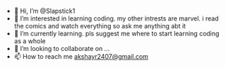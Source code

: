 - 👋 Hi, I’m @Slapstick1
- 👀 I’m interested in learning coding. my other intrests are marvel. i read the comics and watch everything so ask me anything abt it
- 🌱 I’m currently learning. pls suggest me where to start learning coding as a whole
- 💞️ I’m looking to collaborate on ...
- 📫 How to reach me akshayr2407@gmail.com

<!---
Slapstick1/Slapstick1 is a ✨ special ✨ repository because its `README.md` (this file) appears on your GitHub profile.
You can click the Preview link to take a look at your changes.
--->
